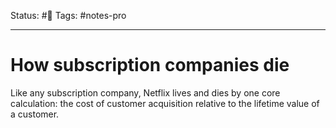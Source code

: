 Status: #🌱
Tags: #notes-pro
***
# How subscription companies die


Like any subscription company, Netflix lives and dies by one core calculation: the cost of customer acquisition relative to the lifetime value of a customer.